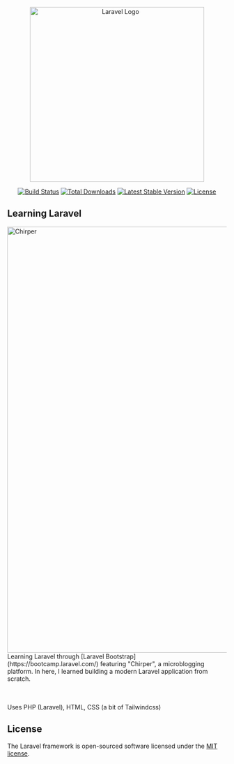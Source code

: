 <p align="center"><a href="https://laravel.com" target="_blank"><img src="https://raw.githubusercontent.com/laravel/art/master/logo-lockup/5%20SVG/2%20CMYK/1%20Full%20Color/laravel-logolockup-cmyk-red.svg" width="400" alt="Laravel Logo"></a></p>

<p align="center">
<a href="https://github.com/laravel/framework/actions"><img src="https://github.com/laravel/framework/workflows/tests/badge.svg" alt="Build Status"></a>
<a href="https://packagist.org/packages/laravel/framework"><img src="https://img.shields.io/packagist/dt/laravel/framework" alt="Total Downloads"></a>
<a href="https://packagist.org/packages/laravel/framework"><img src="https://img.shields.io/packagist/v/laravel/framework" alt="Latest Stable Version"></a>
<a href="https://packagist.org/packages/laravel/framework"><img src="https://img.shields.io/packagist/l/laravel/framework" alt="License"></a>
</p>

## Learning Laravel
<img width="975" alt="Chirper" src="https://user-images.githubusercontent.com/16698267/223066072-04dcd836-509b-43ee-a69e-1e185f23fe04.png">
Learning Laravel through [Laravel Bootstrap](https://bootcamp.laravel.com/) featuring "Chirper", a microblogging platform.
In here, I learned building a modern Laravel application from scratch. 

<br/><br/>
Uses PHP (Laravel), HTML, CSS (a bit of Tailwindcss)

## License

The Laravel framework is open-sourced software licensed under the [MIT license](https://opensource.org/licenses/MIT).
